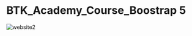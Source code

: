 # BTK_Academy_Course_Boostrap 5

![website2](https://github.com/damlasabaz/BTK_Academy_Boostrap/assets/117301486/7a87e4de-c902-4950-8461-4902e2cfb838)

